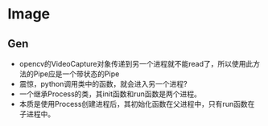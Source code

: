 # Image
## Gen
- opencv的VideoCapture对象传递到另一个进程就不能read了，所以使用此方法的Pipe应是一个带状态的Pipe
- 震惊，python调用类中的函数，就会进入另一个进程?
- 一个继承Process的类，其init函数和run函数是两个进程。
- 本质是使用Process创建进程后，其初始化函数在父进程中，只有run函数在子进程中。